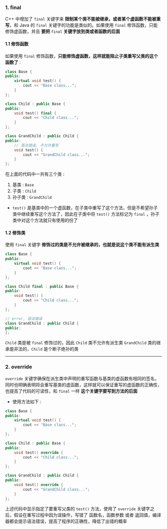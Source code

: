 ### 1. final

C++ 中增加了 `final` 关键字来 **限制某个类不能被继承，或者某个虚函数不能被重写**，和 Java 的 `final` 关键字的功能是类似的。如果使用 `final` 修饰函数，只能修饰虚函数，并且 **要把** `final` **关键字放到类或者函数的后面**

#### 1.1 修饰函数

如果使用 `final` 修饰函数，**只能修饰虚函数，这样就能阻止子类重写父类的这个函数了** :
```cpp
class Base {
public:
    virtual void test() {
        cout << "Base class...";
    }
};

class Child : public Base {
public:
    void test() final {
        cout << "Child class...";
    }
};

class GrandChild : public Child {
public:
    // 语法错误, 不允许重写
    void test() {
        cout << "GrandChild class...";
    }
};
```
在上面的代码中一共有三个类 :
1. 基类 :        `Base`
2. 子类 :        `Child`
3. 孙子类 :    `GrandChild`
- `test()` 是基类中的一个虚函数，在子类中重写了这个方法，但是不希望孙子类中继续重写这个方法了，因此在子类中将 `test()` 方法标记为 `final` ，孙子类中对这个方法就只有使用的份了


#### 1.2 修饰类

使用 `final` 关键字 **修饰过的类是不允许被继承的，也就是说这个类不能有派生类**
```cpp
class Base {
public:
    virtual void test() {
        cout << "Base class...";
    }
};

class Child final : public Base {
public:
    void test() {
        cout << "Child class...";
    }
};

// error, 语法错误
class GrandChild : public Child {
public:
};
```
`Child` 类是被 `final` 修饰过的，因此 `Child` 类不允许有派生类 `GrandChild` 类的继承是非法的，`Child` 是个断子绝孙的类


---

### 2. override

`override` 关键字确保在派生类中声明的重写函数与基类的虚函数有相同的签名，同时也明确表明将会重写基类的虚函数，这样就可以保证重写的虚函数的正确性，也提高了代码的可读性，和 `final` 一样 **这个关键字要写到方法的后面**

- 使用方法如下 :
```cpp
class Base {
public:
    virtual void test() {
        cout << "Base class...";
    }
};

class Child : public Base {
public:
    void test() override {
        cout << "Child class...";
    }
};

class GrandChild : public Child {
public:
    void test() override {
        cout << "GrandChild class...";
    }
};
```
上述代码中显示指定了要重写父类的 `test()` 方法，使用了 `override` 关键字之后，假设在重写过程中因为误操作，写错了 函数名，函数参数 或者 返回值，编译器都会提示语法错误，提高了程序的正确性，降低了出错的概率
